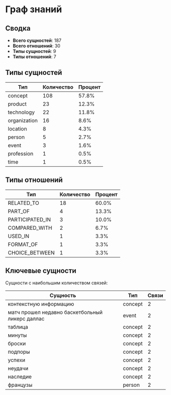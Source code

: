 # Граф знаний

## Сводка

- **Всего сущностей**: 187
- **Всего отношений**: 30
- **Типы сущностей**: 9
- **Типы отношений**: 7

## Типы сущностей

| Тип | Количество | Процент |
|------|-------|------------|
| concept | 108 | 57.8% |
| product | 23 | 12.3% |
| technology | 22 | 11.8% |
| organization | 16 | 8.6% |
| location | 8 | 4.3% |
| person | 5 | 2.7% |
| event | 3 | 1.6% |
| profession | 1 | 0.5% |
| time | 1 | 0.5% |

## Типы отношений

| Тип | Количество | Процент |
|------|-------|------------|
| RELATED_TO | 18 | 60.0% |
| PART_OF | 4 | 13.3% |
| PARTICIPATED_IN | 3 | 10.0% |
| COMPARED_WITH | 2 | 6.7% |
| USED_IN | 1 | 3.3% |
| FORMAT_OF | 1 | 3.3% |
| CHOICE_BETWEEN | 1 | 3.3% |

## Ключевые сущности

Сущности с наибольшим количеством связей:

| Сущность | Тип | Связи |
|--------|------|-------------|
| контекстную информацию | concept | 2 |
| матч прошел недавно баскетбольный ликерс даллас | event | 2 |
| таблица | concept | 2 |
| минуты | concept | 2 |
| броски | concept | 2 |
| подпоры | concept | 2 |
| успехи | concept | 2 |
| неудачи | concept | 2 |
| наследие | concept | 2 |
| французы | person | 2 |


